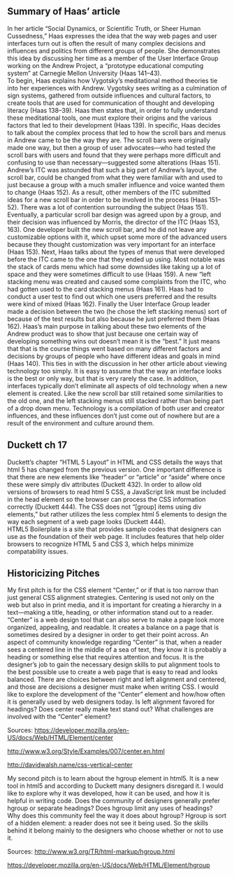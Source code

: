 ## Summary of Haas’ article
In her article “Social Dynamics, or Scientific Truth, or Sheer Human Cussedness,” Haas expresses the idea that the way web pages and user interfaces turn out is often the result of many complex decisions and influences and politics from different groups of people. She demonstrates this idea by discussing her time as a member of the User Interface Group working on the Andrew Project, a “prototype educational computing system” at Carnegie Mellon University (Haas 141–43).  
To begin, Haas explains how Vygotsky’s meditational method theories tie into her experiences with Andrew. Vygotsky sees writing as a culmination of sign systems, gathered from outside influences and cultural factors, to create tools that are used for communication of thought and developing literacy (Haas 138–39). Haas then states that, in order to fully understand these meditational tools, one must explore their origins and the various factors that led to their development (Haas 139). In specific, Haas decides to talk about the complex process that led to how the scroll bars and menus in Andrew came to be the way they are.
The scroll bars were originally made one way, but then a group of user advocates—who had tested the scroll bars with users and found that they were perhaps more difficult and confusing to use than necessary—suggested some alterations (Haas 151). Andrew’s ITC was astounded that such a big part of Andrew’s layout, the scroll bar, could be changed from what they were familiar with and used to just because a group with a much smaller influence and voice wanted them to change (Haas 152). As a result, other members of the ITC submitted ideas for a new scroll bar in order to be involved in the process (Haas 151–52). There was a lot of contention surrounding the subject (Haas 151). Eventually, a particular scroll bar design was agreed upon by a group, and their decision was influenced by Morris, the director of the ITC (Haas 153, 163). One developer built the new scroll bar, and he did not leave any customizable options with it, which upset some more of the advanced users because they thought customization was very important for an interface (Haas 153). 
Next, Haas talks about the types of menus that were developed before the ITC came to the one that they ended up using. Most notable was the stack of cards menu which had some downsides like taking up a lot of space and they were sometimes difficult to use (Haas 159). A new “left stacking menu was created and caused some complaints from the ITC, who had gotten used to the card stacking menus (Haas 161). Haas had to conduct a user test to find out which one users preferred and the results were kind of mixed (Haas 162). Finally the User Interface Group leader made a decision between the two (he chose the left stacking menus) sort of because of the test results but also because he just preferred them (Haas 162). 
Haas’s main purpose in talking about these two elements of the Andrew product was to show that just because one certain way of developing something wins out doesn’t mean it is the “best.” It just means that that is the course things went based on many different factors and decisions by groups of people who have different ideas and goals in mind (Haas 140). This ties in with the discussion in her other article about viewing technology too simply. It is easy to assume that the way an interface looks is the best or only way, but that is very rarely the case. In addition, interfaces typically don’t eliminate all aspects of old technology when a new element is created. Like the new scroll bar still retained some similarities to the old one, and the left stacking menus still stacked rather than being part of a drop down menu. Technology is a compilation of both user and creator influences, and these influences don’t just come out of nowhere but are a result of the environment and culture around them. 

## Duckett ch 17 
Duckett’s chapter “HTML 5 Layout” in HTML and CSS details the ways that html 5 has changed from the previous version. One important difference is that there are new elements like “header” or “article” or “aside” where once these were simply div attributes (Duckett 432). In order to allow old versions of browsers to read html 5 CSS, a JavaScript link must be included in the head element so the browser can process the CSS information correctly (Duckett 444). The CSS does not “[group] items using div elements,” but rather utilizes the less complex html 5 elements to design the way each segment of a web page looks (Duckett 444).   
HTML5 Boilerplate is a site that provides sample codes that designers can use as the foundation of their web page. It includes features that help older browsers to recognize HTML 5 and CSS 3, which helps minimize compatability issues. 

## Historicizing Pitches 
My first pitch is for the CSS element “Center,” or if that is too narrow than just general CSS alignment strategies. Centering is used not only on the web but also in print media, and it is important for creating a hierarchy in a text—making a title, heading, or other information stand out to a reader. “Center” is a web design tool that can also serve to make a page look more organized, appealing, and readable. It creates a balance on a page that is sometimes desired by a designer in order to get their point across. An aspect of community knowledge regarding “Center” is that, when a reader sees a centered line in the middle of a sea of text, they know it is probably a heading or something else that requires attention and focus. It is the designer’s job to gain the necessary design skills to put alignment tools to the best possible use to create a web page that is easy to read and looks balanced. There are choices between right and left alignment and centered, and those are decisions a designer must make when writing CSS. I would like to explore the development of the “Center” element and how/how often it is generally used by web designers today. Is left alignment favored for headings? Does center really make text stand out? What challenges are involved with the “Center” element? 

Sources: 
https://developer.mozilla.org/en-US/docs/Web/HTML/Element/center

http://www.w3.org/Style/Examples/007/center.en.html

http://davidwalsh.name/css-vertical-center

My second pitch is to learn about the hgroup element in html5. It is a new tool in html5 and according to Duckett many designers disregard it. I would like to explore why it was developed, how it can be used, and how it is helpful in writing code. Does the community of designers generally prefer hgroup or separate headings? Does hgroup limit any uses of headings? Why does this community feel the way it does about hgroup? Hgroup is sort of a hidden element: a reader does not see it being used. So the skills behind it belong mainly to the designers who choose whether or not to use it. 

Sources: http://www.w3.org/TR/html-markup/hgroup.html

https://developer.mozilla.org/en-US/docs/Web/HTML/Element/hgroup

